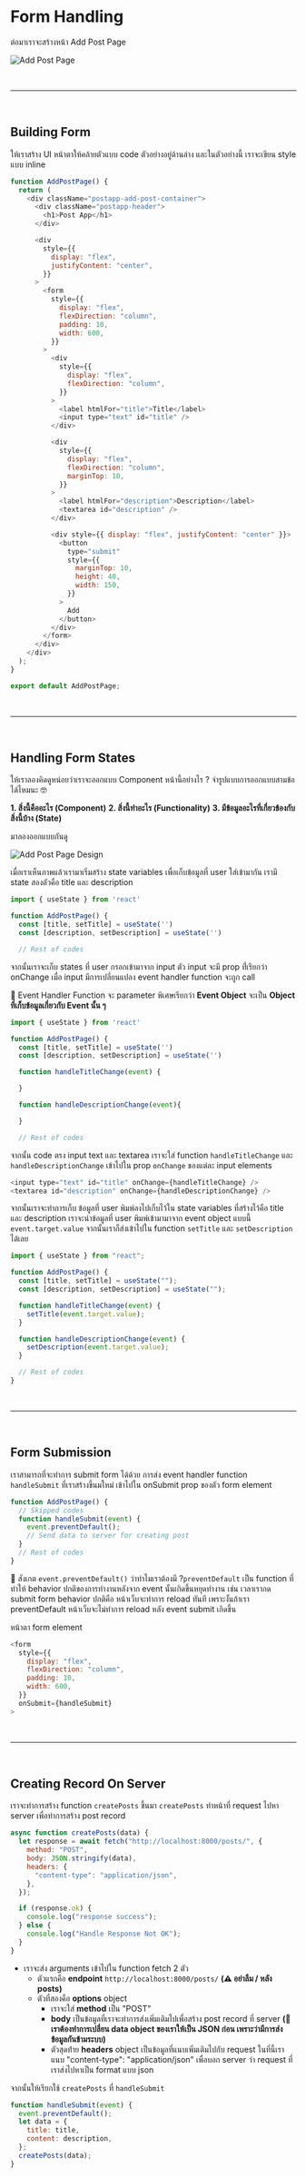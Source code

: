 # Form Handling

ต่อมาเราจะสร้างหน้า Add Post Page

![Add Post Page](./images/postapp-add-post-page.png)

<br><hr><br>

## Building Form

ให้เราสร้าง UI หน้าตาให้คล้ายตัวแบบ code ตัวอย่างอยู่ด้านล่าง และในตัวอย่างนี้ เราจะเขียน style แบบ inline

```js
function AddPostPage() {
  return (
    <div className="postapp-add-post-container">
      <div className="postapp-header">
        <h1>Post App</h1>
      </div>

      <div
        style={{
          display: "flex",
          justifyContent: "center",
        }}
      >
        <form
          style={{
            display: "flex",
            flexDirection: "column",
            padding: 10,
            width: 600,
          }}
        >
          <div
            style={{
              display: "flex",
              flexDirection: "column",
            }}
          >
            <label htmlFor="title">Title</label>
            <input type="text" id="title" />
          </div>

          <div
            style={{
              display: "flex",
              flexDirection: "column",
              marginTop: 10,
            }}
          >
            <label htmlFor="description">Description</label>
            <textarea id="description" />
          </div>

          <div style={{ display: "flex", justifyContent: "center" }}>
            <button
              type="submit"
              style={{
                marginTop: 10,
                height: 40,
                width: 150,
              }}
            >
              Add
            </button>
          </div>
        </form>
      </div>
    </div>
  );
}

export default AddPostPage;
```

<br><hr><br>

## Handling Form States

ให้เราลองคิดดูหน่อยว่าเราจะออกแบบ Component หน้านี้อย่างไร ? จำรูปแบบการออกแบบสามข้อได้ไหมนะ 🤓

**1. สิ่งนี้คืออะไร (Component)**
**2. สิ่งนี้ทำอะไร (Functionality)**
**3. มีข้อมูลอะไรที่เกี่ยวข้องกับสิ่งนี้บ้าง (State)**

มาลองออกแบบกันดู

![Add Post Page Design](./images/postapp-add-post-page-design.png)

เมื่อเราเห็นภาพแล้วเรามาเริ่มสร้าง state variables เพื่อเก็บข้อมูลที่ user ใส่เข้ามากัน เรามี state สองตัวคือ title และ description

```js
import { useState } from 'react'

function AddPostPage() {
  const [title, setTitle] = useState('')
  const [description, setDescription] = useState('')

  // Rest of codes
```

จากนั้นเราจะเก็บ states ที่ user กรอกเข้ามาจาก input ตัว input จะมี prop ท่ี่เรียกว่า onChange เมื่อ input มีการเปลี่ยนแปลง event handler function จะถูก call

🌟 Event Handler Function จะ parameter พิเศษเรียกว่า **Event Object** จะเป็น **Object ที่เก็บข้อมูลเกี่ยวกับ Event นั้น ๆ**

```js
import { useState } from 'react'

function AddPostPage() {
  const [title, setTitle] = useState('')
  const [description, setDescription] = useState('')

  function handleTitleChange(event) {

  }

  function handleDescriptionChange(event){

  }

  // Rest of codes
```

จากนั้น code ตรง input text และ textarea เราจะใส่ function `handleTitleChange` และ `handleDescriptionChange` เข้าไปใน prop `onChange` ของแต่ละ input elements

```js
<input type="text" id="title" onChange={handleTitleChange} />
<textarea id="description" onChange={handleDescriptionChange} />
```

จากนั้นเราจะทำการเก็บ ข้อมูลที่ user พิมพ์ลงไปเก็บไว้ใน state variables ที่สร้างไว้คือ title และ description เราจะนำข้อมูลที่ user พิมพ์เข้ามามาจาก event object แบบนี้ `event.target.value` จากนั้นเราก็ส่งเข้าไปใน function `setTitle` และ `setDescription` ได้เลย

```js
import { useState } from "react";

function AddPostPage() {
  const [title, setTitle] = useState("");
  const [description, setDescription] = useState("");

  function handleTitleChange(event) {
    setTitle(event.target.value);
  }

  function handleDescriptionChange(event) {
    setDescription(event.target.value);
  }

  // Rest of codes
}
```

<br><hr><br>

## Form Submission

เราสามารถที่จะทำการ submit form ได้ด้วย การส่ง event handler function `handleSubmit` ที่เราสร้างขึ้นมใหม่ เข้าไปใน onSubmit prop ของตัว form element

```js
function AddPostPage() {
  // Skipped codes
  function handleSubmit(event) {
    event.preventDefault();
    // Send data to server for creating post
  }
  // Rest of codes
}
```

🌟 สังเกต `event.preventDefault()` ว่าทำไมเราต้องมี ?​ `preventDefault` เป็น function ที่ทำให้ behavior ปกติของการทำงานหลังจาก event นั้นเกิดขึ้นหยุดทำงาน เช่น เวลาเรากด submit form behavior ปกติคือ หน้าเว็บจะทำการ reload ทันที เพราะงั้นถ้าเรา preventDefault หน้าเว็บจะไม่ทำการ reload หลัง event submit เกิดขึ้น

หน้าตา form element

```js
<form
  style={{
    display: "flex",
    flexDirection: "column",
    padding: 10,
    width: 600,
  }}
  onSubmit={handleSubmit}
>
```

<br><hr><br>

## Creating Record On Server

เราจะทำการสร้าง function `createPosts` ขึ้นมา `createPosts` ทำหน้าที่ request ไปหา server เพื่อทำการสร้าง post record

```js
async function createPosts(data) {
  let response = await fetch("http://localhost:8000/posts/", {
    method: "POST",
    body: JSON.stringify(data),
    headers: {
      "content-type": "application/json",
    },
  });

  if (response.ok) {
    console.log("response success");
  } else {
    console.log("Handle Response Not OK");
  }
}
```

- เราจะส่ง arguments เข้าไปใน function fetch 2 ตัว
  - ตัวแรกคือ **endpoint** `http://localhost:8000/posts/` **(⚠️ อย่าลืม / หลัง posts)**
  - ตัวที่สองคือ **options** object
    - เราจะใส่ **method** เป็น "POST"
    - **body** เป็นข้อมูลที่เราจะทำการส่งเพิ่มเติมไปเพื่อสร้าง post record ที่ server **(🌟 เราต้องทำการเปลี่ยน data object ของเราให้เป็น JSON ก่อน เพราะว่ามีการส่งข้อมูลกันข้ามระบบ)**
    - ตัวสุดท้่าย **headers** object เป็นข้อมูลที่แนบเพิ่มเติมไปกับ request ในที่นี้เราแนบ "content-type": "application/json" เพื่อบอก server ว่า request ที่เราส่งไปหาเป็น format แบบ json

จากนั้นให้เรียกใช้ `createPosts` ที่ `handleSubmit`

```js
function handleSubmit(event) {
  event.preventDefault();
  let data = {
    title: title,
    content: description,
  };
  createPosts(data);
}
```
